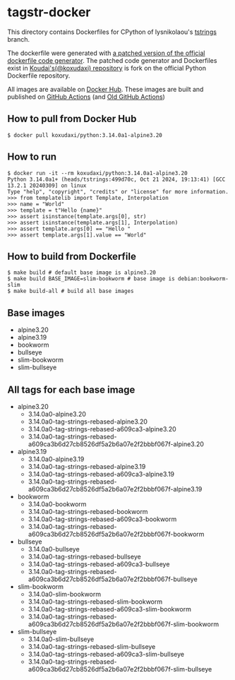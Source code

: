 # tagstr-docker

This directory contains Dockerfiles for CPython of lysnikolaou's [tstrings](https://github.com/lysnikolaou/cpython/tree/tstrings) branch.

The dockerfile were generated with [a patched version of the official dockerfile code generator](https://github.com/koxudaxi/docker-python/blob/support_tag_strings_rebased/apply-templates.sh).
The patched code generator and Dockerfiles exist in [Koudai's(@koxudaxi) repository](https://github.com/koxudaxi/docker-python/tree/support_tag_strings_rebased) is fork on the official Python Dockerfile repository.

All images are available on [Docker Hub](https://hub.docker.com/r/koxudaxi/python).
These images are built and published on [GitHub Actions](https://github.com/pauleveritt/tagstr-site/actions) (and [Old GitHub Actions](https://github.com/koxudaxi/tagstr-docker/actions))

## How to pull from Docker Hub
```shell
$ docker pull koxudaxi/python:3.14.0a1-alpine3.20
```

## How to run
```shell
$ docker run -it --rm koxudaxi/python:3.14.0a1-alpine3.20
Python 3.14.0a1+ (heads/tstrings:499d70c, Oct 21 2024, 19:13:41) [GCC 13.2.1 20240309] on linux
Type "help", "copyright", "credits" or "license" for more information.
>>> from templatelib import Template, Interpolation
>>> name = "World"
>>> template = t"Hello {name}"
>>> assert isinstance(template.args[0], str)
>>> assert isinstance(template.args[1], Interpolation)
>>> assert template.args[0] == "Hello "
>>> assert template.args[1].value == "World"
```

## How to build from Dockerfile
```shell
$ make build # default base image is alpine3.20
$ make build BASE_IMAGE=slim-bookworm # base image is debian:bookworm-slim
$ make build-all # build all base images
```

## Base images
- alpine3.20
- alpine3.19
- bookworm
- bullseye
- slim-bookworm
- slim-bullseye
## All tags for each base image
- alpine3.20
  - 3.14.0a0-alpine3.20
  - 3.14.0a0-tag-strings-rebased-alpine3.20
  - 3.14.0a0-tag-strings-rebased-a609ca3-alpine3.20
  - 3.14.0a0-tag-strings-rebased-a609ca3b6d27cb8526df5a2b6a07e2f2bbbf067f-alpine3.20
- alpine3.19
  - 3.14.0a0-alpine3.19
  - 3.14.0a0-tag-strings-rebased-alpine3.19
  - 3.14.0a0-tag-strings-rebased-a609ca3-alpine3.19
  - 3.14.0a0-tag-strings-rebased-a609ca3b6d27cb8526df5a2b6a07e2f2bbbf067f-alpine3.19
- bookworm 
  - 3.14.0a0-bookworm
  - 3.14.0a0-tag-strings-rebased-bookworm
  - 3.14.0a0-tag-strings-rebased-a609ca3-bookworm
  - 3.14.0a0-tag-strings-rebased-a609ca3b6d27cb8526df5a2b6a07e2f2bbbf067f-bookworm
- bullseye
  - 3.14.0a0-bullseye
  - 3.14.0a0-tag-strings-rebased-bullseye
  - 3.14.0a0-tag-strings-rebased-a609ca3-bullseye
  - 3.14.0a0-tag-strings-rebased-a609ca3b6d27cb8526df5a2b6a07e2f2bbbf067f-bullseye
- slim-bookworm
  - 3.14.0a0-slim-bookworm
  - 3.14.0a0-tag-strings-rebased-slim-bookworm
  - 3.14.0a0-tag-strings-rebased-a609ca3-slim-bookworm
  - 3.14.0a0-tag-strings-rebased-a609ca3b6d27cb8526df5a2b6a07e2f2bbbf067f-slim-bookworm
- slim-bullseye
  - 3.14.0a0-slim-bullseye
  - 3.14.0a0-tag-strings-rebased-slim-bullseye
  - 3.14.0a0-tag-strings-rebased-a609ca3-slim-bullseye
  - 3.14.0a0-tag-strings-rebased-a609ca3b6d27cb8526df5a2b6a07e2f2bbbf067f-slim-bullseye
